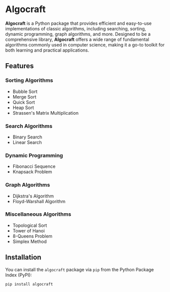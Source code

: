 # Algocraft

**Algocraft** is a Python package that provides efficient and easy-to-use implementations of classic algorithms, including searching, sorting, dynamic programming, graph algorithms, and more. Designed to be a comprehensive library, **Algocraft** offers a wide range of fundamental algorithms commonly used in computer science, making it a go-to toolkit for both learning and practical applications.

## Features

### **Sorting Algorithms**
- Bubble Sort
- Merge Sort
- Quick Sort
- Heap Sort
- Strassen's Matrix Multiplication

### **Search Algorithms**
- Binary Search
- Linear Search

### **Dynamic Programming**
- Fibonacci Sequence
- Knapsack Problem

### **Graph Algorithms**
- Dijkstra's Algorithm
- Floyd-Warshall Algorithm

### **Miscellaneous Algorithms**
- Topological Sort
- Tower of Hanoi
- 8-Queens Problem
- Simplex Method

## Installation

You can install the `algocraft` package via `pip` from the Python Package Index (PyPI):

```bash
pip install algocraft
